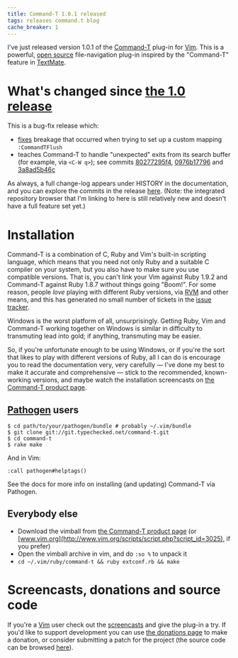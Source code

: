 ```yaml
---
title: Command-T 1.0.1 released
tags: releases command.t blog
cache_breaker: 1
---
```


I've just released version 1.0.1 of the [Command-T](/wiki/Command-T) plug-in for [Vim](/wiki/Vim). This is a powerful, [open source](/wiki/open_source) file-navigation plug-in inspired by the "Command-T" feature in [TextMate](/wiki/TextMate).

# What's changed since [the 1.0 release](/blog/command-t-1.0-released)

This is a bug-fix release which:

-   [fixes](/repos/command-t/commits/dfc4e191604) breakage that occurred when trying to set up a custom mapping `:CommandTFlush`
-   teaches Command-T to handle "unexpected" exits from its search buffer (for example, via `<C-W q>`); see commits [80277295f4](/repos/command-t/commits/80277295f4), [0976b17796](/repos/command-t/commits/0976b17796) and [3a8ad5b46c](/repos/command-t/commits/3a8ad5b46c)

As always, a full change-log appears under HISTORY in the documentation, and you can explore the commits in the release [here](/repos/command-t/tags/1.0.1). (Note: the integrated repository browser that I'm linking to here is still relatively new and doesn't have a full feature set yet.)

# Installation

Command-T is a combination of C, Ruby and Vim's built-in scripting language, which means that you need not only Ruby and a suitable C compiler on your system, but you also have to make sure you use compatible versions. That is, you can't link your Vim against Ruby 1.9.2 and Command-T against Ruby 1.8.7 without things going "Boom!". For some reason, people _love_ playing with different Ruby versions, via [RVM](/wiki/RVM) and other means, and this has generated no small number of tickets in the [issue tracker](/wiki/issue_tracker).

Windows is the worst platform of all, unsurprisingly. Getting Ruby, Vim and Command-T working together on Windows is similar in difficulty to transmuting lead into gold; if anything, transmuting may be easier.

So, if you're unfortunate enough to be using Windows, or if you're the sort that likes to play with different versions of Ruby, all I can do is encourage you to read the documentation very, very carefully — I've done my best to make it accurate and comprehensive — stick to the recommended, known-working versions, and maybe watch the installation screencasts on [the Command-T product page](/products/command-t).

## [Pathogen](/wiki/Pathogen) users

```shell
$ cd path/to/your/pathogen/bundle # probably ~/.vim/bundle
$ git clone git://git.typechecked.net/command-t.git
$ cd command-t
$ rake make
```

And in Vim:

    :call pathogen#helptags()

See the docs for more info on installing (and updating) Command-T via Pathogen.

## Everybody else

-   Download the vimball from [the Command-T product page](/products/command-t) (or [www.vim.org](http://www.vim.org/scripts/script.php?script_id=3025), if you prefer)
-   Open the vimball archive in vim, and do `:so %` to unpack it
-   `cd ~/.vim/ruby/command-t && ruby extconf.rb && make`

# Screencasts, donations and source code

If you're a [Vim](/wiki/Vim) user check out the [screencasts](/products/command-t) and give the plug-in a try. If you'd like to support development you can use [the donations page](/products/command-t/donations) to make a donation, or consider submitting a patch for the project (the source code can be browsed [here](/repos/command-t)).

